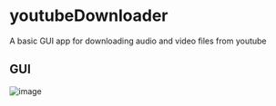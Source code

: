 # youtubeDownloader
A basic GUI app for downloading audio and video files from youtube


## GUI 
![image](https://github.com/idreeskhaan/youtubeDownloader/assets/64704201/d121186c-e6cb-4fe3-8ce8-70aa5562fea7)

